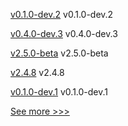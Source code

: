 
[v0.1.0-dev.2](https://github.com/hyperledger/anoncreds-rs/releases/tag/v0.1.0-dev.2) v0.1.0-dev.2

[v0.4.0-dev.3](https://github.com/hyperledger/indy-vdr/releases/tag/v0.4.0-dev.3) v0.4.0-dev.3

[v2.5.0-beta](https://github.com/hyperledger/fabric/releases/tag/v2.5.0-beta) v2.5.0-beta

[v2.4.8](https://github.com/hyperledger/fabric/releases/tag/v2.4.8) v2.4.8

[v0.1.0-dev.1](https://github.com/hyperledger/anoncreds-rs/releases/tag/v0.1.0-dev.1) v0.1.0-dev.1


[See more >>>](https://start-here.hyperledger.org/releases)
